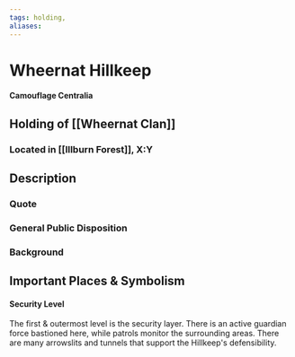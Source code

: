 ```yaml
---
tags: holding,
aliases:
---
```

# Wheernat Hillkeep
#### Camouflage Centralia
## Holding of [[Wheernat Clan]]
### Located in [[Illburn Forest]], X:Y
## Description
### Quote

### General Public Disposition

### Background
## Important Places & Symbolism
#### Security Level
The first & outermost level is the security layer. There is an active guardian force bastioned here, while patrols monitor the surrounding areas. There are many arrowslits and tunnels that support the Hillkeep's defensibility.

